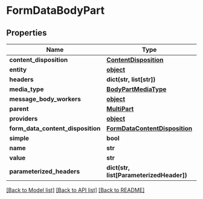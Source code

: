 # FormDataBodyPart

## Properties
Name | Type | Description | Notes
------------ | ------------- | ------------- | -------------
**content_disposition** | [**ContentDisposition**](ContentDisposition.md) |  | [optional] 
**entity** | [**object**](.md) |  | [optional] 
**headers** | **dict(str, list[str])** |  | [optional] 
**media_type** | [**BodyPartMediaType**](BodyPartMediaType.md) |  | [optional] 
**message_body_workers** | [**object**](.md) |  | [optional] 
**parent** | [**MultiPart**](MultiPart.md) |  | [optional] 
**providers** | [**object**](.md) |  | [optional] 
**form_data_content_disposition** | [**FormDataContentDisposition**](FormDataContentDisposition.md) |  | [optional] 
**simple** | **bool** |  | [optional] 
**name** | **str** |  | [optional] 
**value** | **str** |  | [optional] 
**parameterized_headers** | **dict(str, list[ParameterizedHeader])** |  | [optional] 

[[Back to Model list]](../README.md#documentation-for-models) [[Back to API list]](../README.md#documentation-for-api-endpoints) [[Back to README]](../README.md)


